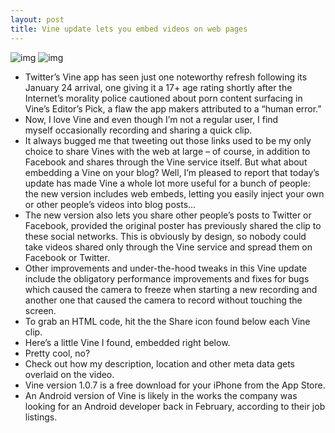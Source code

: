 ```yaml
---
layout: post
title: Vine update lets you embed videos on web pages
---
```

![img](http://media.idownloadblog.com/wp-content/uploads/2013/03/Vine-1.0.7-for-iOS-iPhone-screenshot-002.jpg)
![img](http://media.idownloadblog.com/wp-content/uploads/2013/03/Vine-1.0.7-for-iOS-iPhone-screenshot-001.jpg)
* Twitter’s Vine app has seen just one noteworthy refresh following its January 24 arrival, one giving it a 17+ age rating shortly after the Internet’s morality police cautioned about porn content surfacing in Vine’s Editor’s Pick, a flaw the app makers attributed to a “human error.”
* Now, I love Vine and even though I’m not a regular user, I find myself occasionally recording and sharing a quick clip.
* It always bugged me that tweeting out those links used to be my only choice to share Vines with the web at large – of course, in addition to Facebook and shares through the Vine service itself. But what about embedding a Vine on your blog? Well, I’m pleased to report that today’s update has made Vine a whole lot more useful for a bunch of people: the new version includes web embeds, letting you easily inject your own or other people’s videos into blog posts…
* The new version also lets you share other people’s posts to Twitter or Facebook, provided the original poster has previously shared the clip to these social networks. This is obviously by design, so nobody could take videos shared only through the Vine service and spread them on Facebook or Twitter.
* Other improvements and under-the-hood tweaks in this Vine update include the obligatory performance improvements and fixes for bugs which caused the camera to freeze when starting a new recording and another one that caused the camera to record without touching the screen.
* To grab an HTML code, hit the the Share icon found below each Vine clip.
* Here’s a little Vine I found, embedded right below.
* Pretty cool, no?
* Check out how my description, location and other meta data gets overlaid on the video.
* Vine version 1.0.7 is a free download for your iPhone from the App Store.
* An Android version of Vine is likely in the works the company was looking for an Android developer back in February, according to their job listings.

